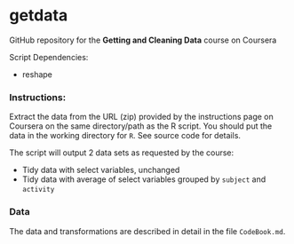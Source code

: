 getdata
=======

GitHub repository for the **Getting and Cleaning Data** course on Coursera

Script Dependencies:
- reshape

### Instructions:

Extract the data from the URL (zip) provided by the instructions page on Coursera on the same directory/path as the R script. You should put the data in the working directory for `R`. See source code for details.

The script will output 2 data sets as requested by the course:
- Tidy data with select variables, unchanged
- Tidy data with average of select variables grouped by `subject` and `activity`

### Data

The data and transformations are described in detail in the file `CodeBook.md`.